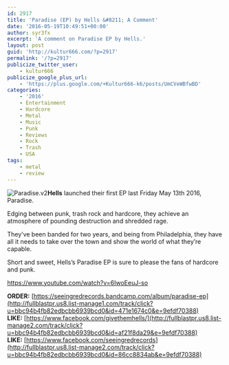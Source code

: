 ```yaml
---
id: 2917
title: 'Paradise (EP) by Hells &#8211; A Comment'
date: '2016-05-19T10:49:51+00:00'
author: syr3fx
excerpt: 'A comment on Paradise EP by Hells.'
layout: post
guid: 'http://kultur666.com/?p=2917'
permalink: '/?p=2917'
publicize_twitter_user:
    - kultur666
publicize_google_plus_url:
    - 'https://plus.google.com/+Kultur666-k6/posts/UmCVeWBfwBD'
categories:
    - '2016'
    - Entertainment
    - Hardcore
    - Metal
    - Music
    - Punk
    - Reviews
    - Rock
    - Trash
    - USA
tags:
    - metal
    - review
---
```


![Paradise.v2](http://localhost:8080/wp-content/uploads/2016/05/paradise-v2.jpg)**Hells** launched their first EP last Friday May 13th 2016, Paradise.

Edging between punk, trash rock and hardcore, they achieve an atmosphere of pounding destruction and shredded rage.

They’ve been banded for two years, and being from Philadelphia, they have all it needs to take over the town and show the world of what they’re capable.

Short and sweet, Hells’s Paradise EP is sure to please the fans of hardcore and punk.

https://www.youtube.com/watch?v=6IwoEeuJ-so

**ORDER:** [https://seeingredrecords.bandcamp.com/album/paradise-ep](http://fullblastpr.us8.list-manage1.com/track/click?u=bbc94b4fb82edbcbb6939bcd0&id=471e1674c0&e=9efdf70388)  
**LIKE:** [https://www.facebook.com/givethemhells/](http://fullblastpr.us8.list-manage2.com/track/click?u=bbc94b4fb82edbcbb6939bcd0&id=af21f8da29&e=9efdf70388)  
**LIKE:** [https://www.facebook.com/seeingredrecords](http://fullblastpr.us8.list-manage2.com/track/click?u=bbc94b4fb82edbcbb6939bcd0&id=86cc8834ab&e=9efdf70388)